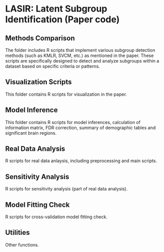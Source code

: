 # LASIR: Latent Subgroup Identification (Paper code)	



## Methods Comparison

The folder includes R scripts that implement various subgroup detection methods (such as KMLR, SVCM, etc.) as mentioned in the paper. These scripts are specifically designed to detect and analyze subgroups within a dataset based on specific criteria or patterns. 





## Visualization Scripts

This folder contains R scripts for visualization in the paper.



## Model Inference

This folder contains R scripts for model inferences, calculation of information matrix, FDR correction, summary of demographic tables and significant brain regions.



## Real Data Analysis

R scripts for real data anlaysis, including preprocessing and main scripts.



## Sensitivity Analysis

R scripts for sensitivity analysis (part of real data analysis).



## Model Fitting Check

R scripts for cross-validation model fitting check.



## Utilities

Other functions.

